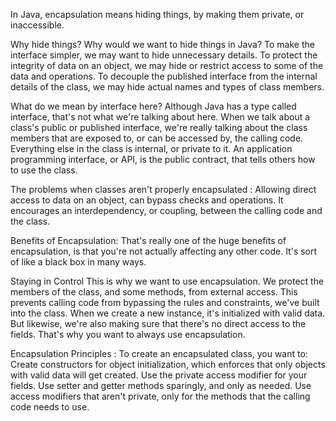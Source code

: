 In Java, encapsulation means hiding things, by making them private, or inaccessible.

Why hide things?
Why would we want to hide things in Java?
To make the interface simpler, we may want to hide unnecessary details.
To protect the integrity of data on an object, we may hide or restrict access to some of the data and operations.
To decouple the published interface from the internal details of the class, we may hide actual names and types of class members.

What do we mean by interface here?
Although Java has a type called interface, that's not what we're talking about here.
When we talk about a class's public or published interface, we're really talking about the class members that are exposed to, or can be accessed by, the calling code.
Everything else in the class is internal, or private to it. 
An application programming interface, or API, is the public contract, that tells others how to use the class.

The problems when classes aren't properly encapsulated :
Allowing direct access to data on an object, can bypass checks and operations.
It encourages an interdependency, or coupling, between the calling code and the class.


Benefits of Encapsulation:
That's really one of the huge benefits of encapsulation, is that you're not actually affecting any other code.
It's sort of like a black box in many ways.

Staying in Control
This is why we want to use encapsulation.
We protect the members of the class, and some methods, from external access.
This prevents calling code from bypassing the rules and constraints, we've built into the class.
When we create a new instance, it's initialized with valid data.
But likewise, we're also making sure that there's no direct access to the fields.
That's why you want to always use encapsulation.


Encapsulation Principles : 
To create an encapsulated class, you want to:
Create constructors for object initialization, which enforces that only objects with valid data will get created.
Use the private access modifier for your fields.
Use setter and getter methods sparingly, and only as needed.
Use access modifiers that aren't private, only for the methods that the calling code needs to use.


